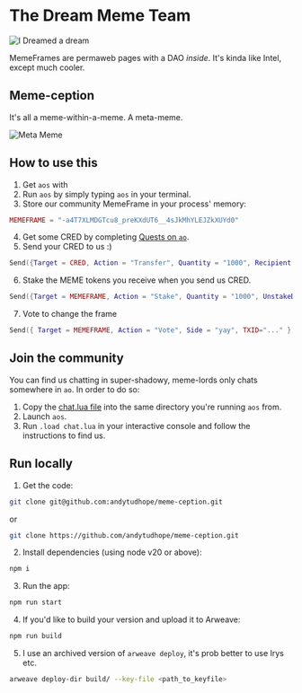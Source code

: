# The Dream Meme Team

![I Dreamed a dream](dream-team.png)

MemeFrames are permaweb pages with a DAO _inside_. It's kinda like Intel, except much cooler.

## Meme-ception

It's all a meme-within-a-meme. A meta-meme. 

![Meta Meme](meta-meme.jpeg)

## How to use this

1. Get `aos` with 
2. Run `aos` by simply typing `aos` in your terminal.
3. Store our community MemeFrame in your process' memory:

```lua
MEMEFRAME = "-a4T7XLMDGTcu8_preKXdUT6__4sJkMhYLEJZkXUYd0"
```

4. Get some CRED by completing [Quests on `ao`](https://cookbook_ao.g8way.io/tutorials/begin/index.html).
5. Send your CRED to us :)

```lua
Send({Target = CRED, Action = "Transfer", Quantity = "1000", Recipient = MEMEFRAME})
```

6. Stake the MEME tokens you receive when you send us CRED.

```lua
Send({Target = MEMEFRAME, Action = "Stake", Quantity = "1000", UnstakeDelay = "1000" })
```

7. Vote to change the frame

```lua
Send({ Target = MEMEFRAME, Action = "Vote", Side = "yay", TXID="..." })
```

## Join the community

You can find us chatting in super-shadowy, meme-lords only chats somewhere in `ao`. In order to do so:

1. Copy the [chat.lua file](/process/chat.lua) into the same directory you're running `aos` from.
2. Launch `aos`.
3. Run `.load chat.lua` in your interactive console and follow the instructions to find us.

## Run locally

1. Get the code:
```bash
git clone git@github.com:andytudhope/meme-ception.git
```
or
```bash
git clone https://github.com/andytudhope/meme-ception.git
```

2. Install dependencies (using node v20 or above):
```bash
npm i
```

3. Run the app:
```bash
npm run start
```

4. If you'd like to build your version and upload it to Arweave:
```bash
npm run build
```

5. I use an archived version of `arweave deploy`, it's prob better to use Irys etc.
```bash
arweave deploy-dir build/ --key-file <path_to_keyfile>
```
